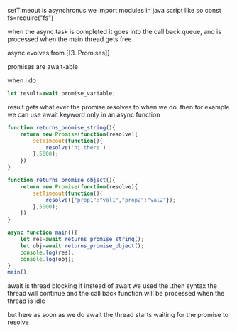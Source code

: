 setTimeout is asynchronus 
we import modules in java script like so 
const fs=require("fs")

when the async task is completed it goes into the call back queue, and is processed when the main thread gets free

async evolves from [[3. Promises]]

promises are await-able

when i do 
```js
let result=await promise_variable;
```
result gets what ever the promise resolves to when we do .then for example
we can use await keyword only in an async function

```js
function returns_promise_string(){
	return new Promise(function(resolve){
		setTimeout(function(){
			resolve('hi there')
		},5000);
	})
}

function returns_promise_object(){
	return new Promise(function(resolve){
		setTimeout(function(){
			resolve({"prop1":"val1","prop2":"val2"});
		},5000);
	})
}

async function main(){
	let res=await returns_promise_string();
	let obj=await returns_promise_object();
	console.log(res);
	console.log(obj);
}
main();
```

await is thread blocking if instead of await we used the .then syntax the thread will continue and the call back function will be processed when the thread is idle

but here as soon as we do await the thread starts waiting for the promise to resolve